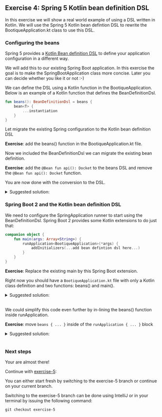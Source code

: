 ## Exercise 4: Spring 5 Kotlin bean definition DSL

In this exercise we will show a real world example of using a DSL written in Kotlin. We will use the Spring 5 Kotlin bean defintion DSL to rewrite the BootiqueApplication.kt class to use this DSL.

### Configuring the beans

Spring 5 provides a [Kotlin Bean definition DSL](https://docs.spring.io/spring/docs/current/spring-framework-reference/languages.html#kotlin-bean-definition-dsl) to define your application configuration in a different way.

We will add this to our existing Spring Boot application. In this exercise the goal is to make the SpringBootApplication class more concise. Later you can decide whether you like it or not :-)

We can define the DSL using a Kotlin function in the BootiqueApplication. Below is an example of a Kotlin function that defines the BeanDefinitionDsl.
                                                                          
```kotlin
fun beans(): BeanDefinitionDsl = beans {
    bean<T> { 
        ...instantiation
    }
}
```

Let migrate the existing Spring configuration to the Kotlin bean definition DSL

**Exercise**: add the beans() function in the BootiqueApplication.kt file.

Now we included the BeanDefinitionDsl we can migrate the existing bean definition.

**Exercise**: add the `@Bean fun api(): Docket` to the beans DSL and remove the `@Bean fun api(): Docket` function.

You are now done with the conversion to the DSL.

<details>
<summary>Suggested solution:</summary>

```kotlin
fun beans() = beans {
    bean<Docket> {
        Docket(DocumentationType.SWAGGER_2)
                .select()
                .apis(RequestHandlerSelectors.any())
                .paths(PathSelectors.any())
                .build()
    }
}
```
</details>

### Spring Boot 2 and the Kotlin bean definition DSL

We need to configure the SpringApplication runner to start using the BeanDefinitionDsl. Spring Boot 2 provides some Kotlin extensions to do just that:

```kotlin
companion object {
    fun main(args: Array<String>) {
        runApplication<BootiqueApplication>(*args) {
            addInitializers(...add bean defintion dsl here...)
        }
    }
}
```

**Exercise**: Replace the existing main by this Spring Boot extension.

Right now you should have a `BootiqueApplication.kt` file with only a Kotlin class definition and two functions: beans() and main().

<details>
<summary>Suggested solution:</summary>

```kotlin
/**
 * Spring boot application with Swagger2 enabled.
 */
@SpringBootApplication
@EnableSwagger2
class BootiqueApplication {

    /**
     * Swagger2 configuration.
     */
    fun beans() = beans {
        bean<Docket> {
            Docket(DocumentationType.SWAGGER_2)
                    .select()
                    .apis(RequestHandlerSelectors.any())
                    .paths(PathSelectors.any())
                    .build()
        }
    }

    companion object {
        /**
         * Runs the Spring boot application.
         */
        fun main(args: Array<String>) {
            runApplication<BootiqueApplication>(*args) {
                addInitializers(beans())
            }
        }
    }
}
```
</details>
<br>

We could simplify this code even further by in-lining the beans() function inside runApplication.

**Exercise**: move  `beans { ... }` inside of the `runApplication { ... }` block

<details>
<summary>Suggested solution:</summary>

```kotlin
/**
 * Spring boot application with Swagger2 enabled.
 */
@SpringBootApplication
@EnableSwagger2
class BootiqueApplication {

    companion object {
        /**
         * Runs the Spring boot application.
         */
        fun main(args: Array<String>) {
            runApplication<BootiqueApplication>(*args) {
                beans {
                    bean<Docket> {
                        Docket(DocumentationType.SWAGGER_2)
                                .select()
                                .apis(RequestHandlerSelectors.any())
                                .paths(PathSelectors.any())
                                .build()
                    }
                }
            }
        }
    }
}
```
</details>
<br>

### Next steps

Your are almost there!
 
Continue with [exercise-5](exercise-5.md):

You can either start fresh by switching to the exercise-5 branch or continue on your current branch.

Switching to the exercise-5 branch can be done using IntelliJ or in your terminal by issuing the following command:

```
git checkout exercise-5
```
